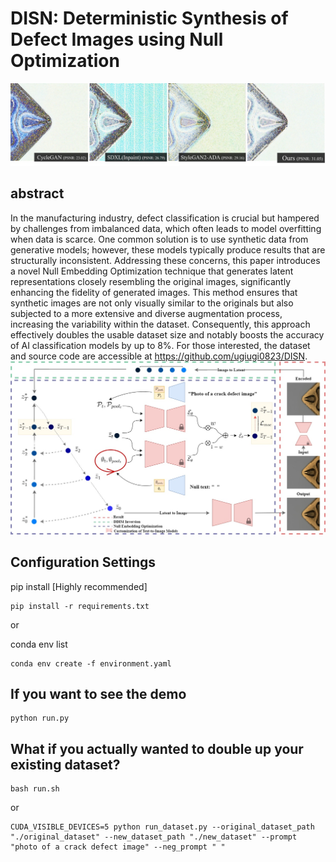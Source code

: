 # DISN: Deterministic Synthesis of Defect Images using Null Optimization

![Figure 1](./fig/Figure1.jpg)

## abstract
In the manufacturing industry, defect classification is crucial but hampered by challenges from imbalanced data, which often leads to model overfitting when data is scarce. One common solution is to use synthetic data from generative models; however, these models typically produce results that are structurally inconsistent. Addressing these concerns, this paper introduces a novel Null Embedding Optimization technique that generates latent representations closely resembling the original images, significantly enhancing the fidelity of generated images. This method ensures that synthetic images are not only visually similar to the originals but also subjected to a more extensive and diverse augmentation process, increasing the variability within the dataset. Consequently, this approach effectively doubles the usable dataset size and notably boosts the accuracy of AI classification models by up to 8\%. For those interested, the dataset and source code are accessible at https://github.com/ugiugi0823/DISN.
![Figure 3](./fig/Figure3.jpg)



## Configuration Settings

pip install [Highly recommended]
```
pip install -r requirements.txt
```
or

conda env list
```
conda env create -f environment.yaml
```


## If you want to see the demo
```
python run.py
```




## What if you actually wanted to double up your existing dataset?

```
bash run.sh
```

or

```
CUDA_VISIBLE_DEVICES=5 python run_dataset.py --original_dataset_path "./original_dataset" --new_dataset_path "./new_dataset" --prompt "photo of a crack defect image" --neg_prompt " "
```
